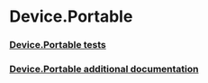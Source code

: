 # Device.Portable
### [Device.Portable tests](device-portable-tests.md)
### [Device.Portable additional documentation](device-portable-additional-documentation.md)

